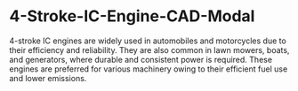 # 4-Stroke-IC-Engine-CAD-Modal
4-stroke IC engines are widely used in automobiles and motorcycles due to their efficiency and reliability. They are also common in lawn mowers, boats, and generators, where durable and consistent power is required. These engines are preferred for various machinery owing to their efficient fuel use and lower emissions.
